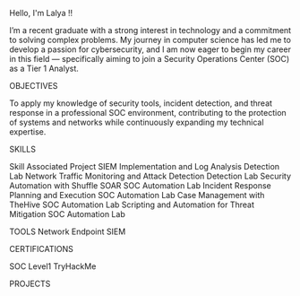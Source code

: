 Hello, I'm Lalya !!

I’m a recent graduate with a strong interest in technology and a commitment to solving complex problems.
My journey in computer science has led me to develop a passion for cybersecurity, and I am now eager to begin my career in this field — specifically aiming to join a Security Operations Center (SOC) as a Tier 1 Analyst.

OBJECTIVES

To apply my knowledge of security tools, incident detection, and threat response in a professional SOC environment, contributing to the protection of systems and networks while continuously expanding my technical expertise.

SKILLS

Skill 	Associated Project
SIEM Implementation and Log Analysis 	Detection Lab
Network Traffic Monitoring and Attack Detection 	Detection Lab
Security Automation with Shuffle SOAR 	SOC Automation Lab
Incident Response Planning and Execution 	SOC Automation Lab
Case Management with TheHive 	SOC Automation Lab
Scripting and Automation for Threat Mitigation 	SOC Automation Lab

TOOLS
Network
Endpoint
SIEM

CERTIFICATIONS

SOC Level1 TryHackMe

PROJECTS

